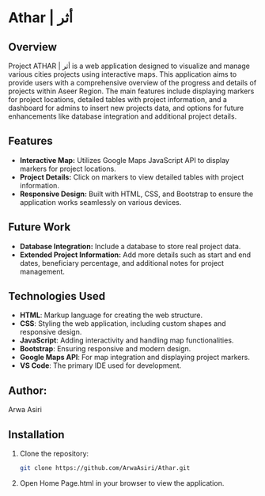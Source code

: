 # Athar | أثر

## Overview

Project ATHAR | أثر is a web application designed to visualize and manage various cities projects using interactive maps. This application aims to provide users with a comprehensive overview of the progress and details of projects within Aseer Region. The main features include displaying markers for project locations, detailed tables with project information, and a dashboard for admins to insert new projects data, and options for future enhancements like database integration and additional project details.

## Features

- **Interactive Map:** Utilizes Google Maps JavaScript API to display markers for project locations.
- **Project Details:** Click on markers to view detailed tables with project information.
- **Responsive Design:** Built with HTML, CSS, and Bootstrap to ensure the application works seamlessly on various devices.

## Future Work

- **Database Integration:** Include a database to store real project data.
- **Extended Project Information:** Add more details such as start and end dates, beneficiary percentage, and additional notes for project management.

## Technologies Used

- **HTML**: Markup language for creating the web structure.
- **CSS**: Styling the web application, including custom shapes and responsive design.
- **JavaScript**: Adding interactivity and handling map functionalities.
- **Bootstrap**: Ensuring responsive and modern design.
- **Google Maps API**: For map integration and displaying project markers.
- **VS Code**: The primary IDE used for development.

## Author:
  Arwa Asiri

## Installation

1. Clone the repository:
   ```sh
   git clone https://github.com/ArwaAsiri/Athar.git
2. Open Home Page.html in your browser to view the application.
